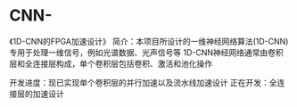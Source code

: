 # CNN-
《1D-CNN的FPGA加速设计》
简介：本项目所设计的一维神经网络算法(1D-CNN)专用于处理一维信号，例如光谱数据、光声信号等
1D-CNN神经网络通常由卷积层和全连接层构成，单个卷积层包括卷积、激活和池化操作

开发进度：现已实现单个卷积层的并行加速以及流水线加速设计
正在开发：全连接层的加速设计
